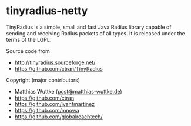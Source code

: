 # tinyradius-netty

TinyRadius is a simple, small and fast Java Radius library capable of
sending and receiving Radius packets of all types. It is released
under the terms of the LGPL.

Source code from
- http://tinyradius.sourceforge.net/
- https://github.com/ctran/TinyRadius


Copyright (major contributors)
- Matthias Wuttke (post@matthias-wuttke.de)
- https://github.com/ctran
- https://github.com/ivanfmartinez
- https://github.com/mnowa
- https://github.com/globalreachtech/